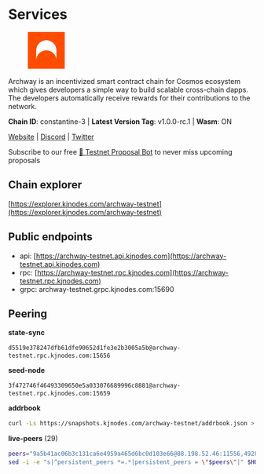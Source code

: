 # Services

<figure><img src="https://raw.githubusercontent.com/kj89/cosmos-images/main/logos/archway.png" alt=""><figcaption></figcaption></figure>

Archway is an incentivized smart contract chain for Cosmos  ecosystem which gives developers a simple way to build  scalable cross-chain dapps. The developers automatically  receive rewards for their contributions to the network.

**Chain ID**: constantine-3 | **Latest Version Tag**: v1.0.0-rc.1 | **Wasm**: ON

[Website](https://archway.io) | [Discord](https://discord.gg/archwayhq) | [Twitter](https://twitter.com/archwayhq)



Subscribe to our free [🤖 Testnet Proposal Bot](https://t.me/kjnodes_testnet_proposal_bot) to never miss upcoming proposals


## Chain explorer
[https://explorer.kjnodes.com/archway-testnet](https://explorer.kjnodes.com/archway-testnet)

## Public endpoints

* api: [https://archway-testnet.api.kjnodes.com](https://archway-testnet.api.kjnodes.com)
* rpc: [https://archway-testnet.rpc.kjnodes.com](https://archway-testnet.rpc.kjnodes.com)
* grpc: archway-testnet.grpc.kjnodes.com:15690

## Peering

**state-sync**

```text
d5519e378247dfb61dfe90652d1fe3e2b3005a5b@archway-testnet.rpc.kjnodes.com:15656
```

**seed-node**

```text
3f472746f46493309650e5a033076689996c8881@archway-testnet.rpc.kjnodes.com:15659
```

**addrbook**
```bash
curl -Ls https://snapshots.kjnodes.com/archway-testnet/addrbook.json > $HOME/.archway/config/addrbook.json
```

**live-peers** (29)
```bash
peers="9a5b41ac06b3c131ca6e4959a465d6bc0d103e66@88.198.52.46:11556,4928b2aa3a2c89d2700d3ca1192455aefde74c3c@142.132.202.87:26656,6d4f2faa284b9c9625e781309b637e92627b6afd@188.40.59.225:45656,13dc844645671d5da8ee81ab969d19166c3df11d@65.109.90.169:15656,8b96338b18c1e4a76a119fe0812c131a4e2cc96a@65.109.70.45:20656,5069525117c370eedfca4dbdf79a2d092c3b9687@173.249.49.123:24656,232018c513b9096a78e42ffa08f3685c4dd6a030@102.182.132.127:26656,5c2a752c9b1952dbed075c56c600c3a79b58c395@195.3.220.140:26946,61f4a7303f2c0c942167cf3592e5922f1095b40d@95.217.107.249:26656,124c2eaba28bac74c8d7128b923541b303b5241d@185.52.52.30:26656,b7084c40af131f24ab7e449a9844e0f56c94fa41@51.91.30.173:4000,9e441c3d16d73b1c29081b75e0bc14131d1d2dc5@120.226.39.233:26656,9588fb1df2b32f50ca95c31dd92de0cd4724eac3@120.226.39.200:26656,e8d60ff778f3c27f54382ff22c7ac071f2a81027@35.223.36.227:26656,d0a57dec1e14e60e73c9a3f89f7cf351a846bd8a@120.226.39.220:16656,1556ee238d560485d82dccafdabb36aa3325cc06@165.73.113.212:26656,e5e71ccd387eba74fec51b211e9236fca965af40@46.4.5.45:11556,874f0042c20d3808eccb86b523fffe42903034b8@95.217.144.107:11556,5ae7629c56c6b710d5129e06a836fcaab06d2cee@43.157.17.204:26656,3fa606cdc1ea323e19d7c09648a4f3666f0bc672@211.219.19.69:29656,fc59f8fc08a5dc9e37fc458b7fe56e900fc2cb6f@34.30.158.159:26656,1192b15c204c5ac6d99b4cce775c8447b312f92b@95.217.229.113:26656,a28c1d9745dc92641eddcdb3421c34d150eb1f80@120.226.39.231:26656,294a03eabd098fe74ab1d5eac97d9fd11684d3db@120.226.39.215:26656,0ea6fb9170fb324f6862d040ccb33b282a7b1a63@85.10.193.142:26686,d5519e378247dfb61dfe90652d1fe3e2b3005a5b@65.109.68.190:15656,7a73eed76c58e36ebcef9f45202464c69f1a0485@208.64.58.50:26656,09727a04d6db150cead97984720b001025cbe7d1@119.131.15.129:26621,ade4d8bc8cbe014af6ebdf3cb7b1e9ad36f412c0@176.9.82.221:11556"
sed -i -e "s|^persistent_peers *=.*|persistent_peers = \"$peers\"|" $HOME/.archway/config/config.toml
```
